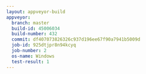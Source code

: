 ```yaml
---
layout: appveyor-build
appveyor:
  branch: master
  build-id: 45006034
  build-number: 432
  commit: df407073826326c937d196ee67f90a7941b5009d
  job-id: 925dtjpr8n94kcyq
  job-number: 2
  os-name: Windows
  test-result: 1
---
```

